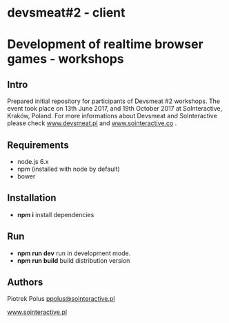 # devsmeat#2 - client
# Development of realtime browser games - workshops

## Intro

Prepared initial repository for participants of Devsmeat #2 workshops.
The event took place on 13th June 2017, and 19th October 2017 at SoInteractive, Kraków, Poland.
For more informations about Devsmeat and SoInteractive please check www.devsmeat.pl and www.sointeractive.co .

## Requirements

- node.js 6.x
- npm (installed with node by default)
- bower

## Installation

- **npm i** install dependencies

## Run

- **npm run dev** run in development mode.
- **npm run build** build distribution version

## Authors

Piotrek Polus <ppolus@sointeractive.pl>

www.sointeractive.pl

